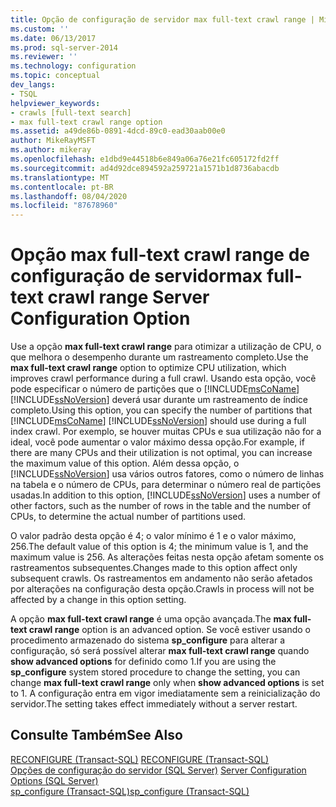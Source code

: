 ```yaml
---
title: Opção de configuração de servidor max full-text crawl range | Microsoft Docs
ms.custom: ''
ms.date: 06/13/2017
ms.prod: sql-server-2014
ms.reviewer: ''
ms.technology: configuration
ms.topic: conceptual
dev_langs:
- TSQL
helpviewer_keywords:
- crawls [full-text search]
- max full-text crawl range option
ms.assetid: a49de86b-0891-4dcd-89c0-ead30aab00e0
author: MikeRayMSFT
ms.author: mikeray
ms.openlocfilehash: e1dbd9e44518b6e849a06a76e21fc605172fd2ff
ms.sourcegitcommit: ad4d92dce894592a259721a1571b1d8736abacdb
ms.translationtype: MT
ms.contentlocale: pt-BR
ms.lasthandoff: 08/04/2020
ms.locfileid: "87678960"
---
```

# <a name="max-full-text-crawl-range-server-configuration-option"></a><span data-ttu-id="acbbb-102">Opção max full-text crawl range de configuração de servidor</span><span class="sxs-lookup"><span data-stu-id="acbbb-102">max full-text crawl range Server Configuration Option</span></span>
  <span data-ttu-id="acbbb-103">Use a opção **max full-text crawl range** para otimizar a utilização de CPU, o que melhora o desempenho durante um rastreamento completo.</span><span class="sxs-lookup"><span data-stu-id="acbbb-103">Use the **max full-text crawl range** option to optimize CPU utilization, which improves crawl performance during a full crawl.</span></span> <span data-ttu-id="acbbb-104">Usando esta opção, você pode especificar o número de partições que o [!INCLUDE[msCoName](../../includes/msconame-md.md)] [!INCLUDE[ssNoVersion](../../includes/ssnoversion-md.md)] deverá usar durante um rastreamento de índice completo.</span><span class="sxs-lookup"><span data-stu-id="acbbb-104">Using this option, you can specify the number of partitions that [!INCLUDE[msCoName](../../includes/msconame-md.md)] [!INCLUDE[ssNoVersion](../../includes/ssnoversion-md.md)] should use during a full index crawl.</span></span> <span data-ttu-id="acbbb-105">Por exemplo, se houver muitas CPUs e sua utilização não for a ideal, você pode aumentar o valor máximo dessa opção.</span><span class="sxs-lookup"><span data-stu-id="acbbb-105">For example, if there are many CPUs and their utilization is not optimal, you can increase the maximum value of this option.</span></span> <span data-ttu-id="acbbb-106">Além dessa opção, o [!INCLUDE[ssNoVersion](../../includes/ssnoversion-md.md)] usa vários outros fatores, como o número de linhas na tabela e o número de CPUs, para determinar o número real de partições usadas.</span><span class="sxs-lookup"><span data-stu-id="acbbb-106">In addition to this option, [!INCLUDE[ssNoVersion](../../includes/ssnoversion-md.md)] uses a number of other factors, such as the number of rows in the table and the number of CPUs, to determine the actual number of partitions used.</span></span>  
  
 <span data-ttu-id="acbbb-107">O valor padrão desta opção é 4; o valor mínimo é 1 e o valor máximo, 256.</span><span class="sxs-lookup"><span data-stu-id="acbbb-107">The default value of this option is 4; the minimum value is 1, and the maximum value is 256.</span></span> <span data-ttu-id="acbbb-108">As alterações feitas nesta opção afetam somente os rastreamentos subsequentes.</span><span class="sxs-lookup"><span data-stu-id="acbbb-108">Changes made to this option affect only subsequent crawls.</span></span> <span data-ttu-id="acbbb-109">Os rastreamentos em andamento não serão afetados por alterações na configuração desta opção.</span><span class="sxs-lookup"><span data-stu-id="acbbb-109">Crawls in process will not be affected by a change in this option setting.</span></span>  
  
 <span data-ttu-id="acbbb-110">A opção **max full-text crawl range** é uma opção avançada.</span><span class="sxs-lookup"><span data-stu-id="acbbb-110">The **max full-text crawl range** option is an advanced option.</span></span> <span data-ttu-id="acbbb-111">Se você estiver usando o procedimento armazenado do sistema **sp_configure** para alterar a configuração, só será possível alterar **max full-text crawl range** quando **show advanced options** for definido como 1.</span><span class="sxs-lookup"><span data-stu-id="acbbb-111">If you are using the **sp_configure** system stored procedure to change the setting, you can change **max full-text crawl range** only when **show advanced options** is set to 1.</span></span> <span data-ttu-id="acbbb-112">A configuração entra em vigor imediatamente sem a reinicialização do servidor.</span><span class="sxs-lookup"><span data-stu-id="acbbb-112">The setting takes effect immediately without a server restart.</span></span>  
  
## <a name="see-also"></a><span data-ttu-id="acbbb-113">Consulte Também</span><span class="sxs-lookup"><span data-stu-id="acbbb-113">See Also</span></span>  
 <span data-ttu-id="acbbb-114">[RECONFIGURE &#40;Transact-SQL&#41;](/sql/t-sql/language-elements/reconfigure-transact-sql) </span><span class="sxs-lookup"><span data-stu-id="acbbb-114">[RECONFIGURE &#40;Transact-SQL&#41;](/sql/t-sql/language-elements/reconfigure-transact-sql) </span></span>  
 <span data-ttu-id="acbbb-115">[Opções de configuração do servidor &#40;SQL Server&#41;](server-configuration-options-sql-server.md) </span><span class="sxs-lookup"><span data-stu-id="acbbb-115">[Server Configuration Options &#40;SQL Server&#41;](server-configuration-options-sql-server.md) </span></span>  
 [<span data-ttu-id="acbbb-116">sp_configure &#40;Transact-SQL&#41;</span><span class="sxs-lookup"><span data-stu-id="acbbb-116">sp_configure &#40;Transact-SQL&#41;</span></span>](/sql/relational-databases/system-stored-procedures/sp-configure-transact-sql)  
  
  
